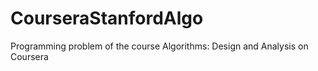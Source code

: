 CourseraStanfordAlgo
====================

Programming problem of the course Algorithms: Design and Analysis on Coursera
